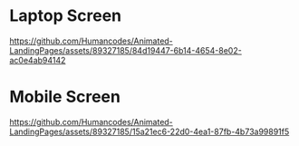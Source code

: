 # Laptop Screen


https://github.com/Humancodes/Animated-LandingPages/assets/89327185/84d19447-6b14-4654-8e02-ac0e4ab94142



# Mobile Screen



https://github.com/Humancodes/Animated-LandingPages/assets/89327185/15a21ec6-22d0-4ea1-87fb-4b73a99891f5


